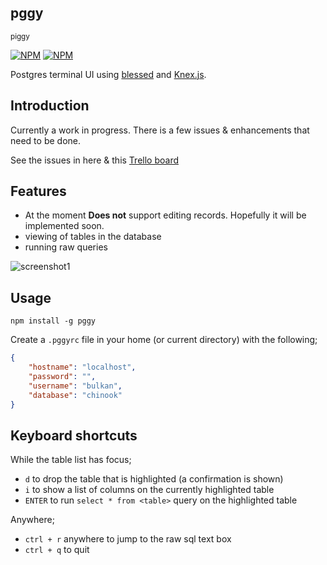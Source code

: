 ## pggy
<sub>piggy</sub>

[![NPM](https://nodei.co/npm/pggy.png?downloads=true&stars=true)](https://nodei.co/npm/pggy/) [![NPM](https://nodei.co/npm-dl/pggy.png?months=3)](https://nodei.co/npm/pggy/)


Postgres terminal UI using [blessed](https://github.com/chjj/blessed) and [Knex.js](http://knexjs.org).

## Introduction

Currently a work in progress. There is a few issues & enhancements that need to be done.

See the issues in here & this [Trello board](https://trello.com/b/2bJirC2F/pggy)

## Features

* At the moment **Does not** support editing records. Hopefully it will be implemented soon. 
* viewing of tables in the database
* running raw queries


![screenshot1](https://raw.github.com/bulkan/pggy/master/images/screenshot1.png)



## Usage

`npm install -g pggy`

Create a `.pggyrc` file in your home (or current directory) with the following;

```json
{
    "hostname": "localhost",
    "password": "",
    "username": "bulkan",
    "database": "chinook"
}
```


## Keyboard shortcuts

While the table list has focus; 

* `d` to drop the table that is highlighted (a confirmation is shown)
* `i` to show a list of columns on the currently highlighted table
* `ENTER` to run `select * from <table>` query on the highlighted table

Anywhere;

* `ctrl + r` anywhere to jump to the raw sql text box
* `ctrl + q` to quit 

